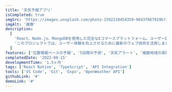 ```yaml
---
title: '天気予報アプリ'
isCompleted: true
imgSrc: 'https://images.unsplash.com/photo-1592210454359-9043f067919b?ixlib=rb-4.0.3&ixid=MnwxMjA3fDB8MHxwaG90by1wYWdlfHx8fGVufDB8fHx8&auto=format&fit=crop&w=1770&q=80'
imgAlt: '画像'
description:
  [
    'React、Node.js、MongoDBを使用した完全なEコマースプラットフォーム。ユーザー認証、商品検索、カート機能、決済処理を実装しました。',
    'このプロジェクトでは、ユーザー体験を向上させるために最新のウェブ技術を活用しました。レスポンシブデザインを採用し、あらゆるデバイスで最適な表示を実現しています。また、パフォーマンスの最適化にも注力し、高速な読み込み時間を実現しました。',
  ]
features: ['位置情報ベースの予報', '5日間の予測', '天気アラート', '複数地域の保存']
completedDate: '2022-08-15'
developmentTime: '1.5ヶ月'
tags: ['React Native', 'TypeScript', 'API Integration']
tools: ['VS Code', 'Git', 'Expo', 'OpenWeather API']
githubLink: '#'
demoLink: '#'
---
```

